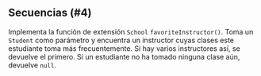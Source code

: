 ## Secuencias (#4)

Implementa la función de extensión `School` `favoriteInstructor()`. Toma un `Student` como parámetro y encuentra un instructor cuyas clases este estudiante toma más frecuentemente. Si hay varios instructores así, se devuelve el primero. Si un estudiante no ha tomado ninguna clase aún, devuelve `null`.